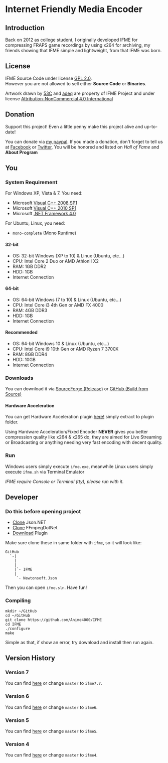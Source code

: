 # Internet Friendly Media Encoder
## Introduction
Back on 2012 as college student, I originally developed IFME for compressing FRAPS game recordings by using x264 for archiving, my friends showing that IFME simple and lightweight, from that IFME was born.

## License
IFME Source Code under license [GPL 2.0](http://choosealicense.com/licenses/gpl-2.0/).<br>However you are not allowed to sell either **Source Code** or **Binaries**.

Artwork drawn by [53C](http://53c.deviantart.com/) and [adeq](https://www.facebook.com/liyana.0426) are property of IFME Project and under license [Attribution-NonCommercial 4.0 International](http://creativecommons.org/licenses/by-nc/4.0/)

## Donation
Support this project! Even a little penny make this project alive and up-to-date!

You can donate via [my paypal](https://www.paypal.com/cgi-bin/webscr?cmd=_s-xclick&hosted_button_id=4CKYN7X3DGA7U). If you made a donation, don't forget to tell us at [Facebook](https://www.facebook.com/internetfriendlymediaencoder) or  [Twitter](https://twitter.com/Anime4000), You will be honored and listed on *Hall of Fame* and **About Program**

## You
### System Requirement
For Windows XP, Vista & 7. You need:
* Microsoft [Visual C++ 2008 SP1](https://www.microsoft.com/en-us/download/details.aspx?id=5582)
* Microsoft [Visual C++ 2010 SP1](https://www.microsoft.com/en-us/download/details.aspx?id=8328)
* Microsoft [.NET Framework 4.0](https://www.microsoft.com/en-us/download/details.aspx?id=17718)

For Ubuntu, Linux, you need:
* `mono-complete` (Mono Runtime)

#### 32-bit
* OS: 32-bit Windows (XP to 10) & Linux (Ubuntu, etc...)
* CPU: Intel Core 2 Duo or AMD AthlonII X2
* RAM: 1GB DDR2
* HDD: 1GB
* Internet Connection

#### 64-bit
* OS: 64-bit Windows (7 to 10) & Linux (Ubuntu, etc...)
* CPU: Intel Core i3 4th Gen or AMD FX 4000
* RAM: 4GB DDR3
* HDD: 1GB
* Internet Connection

#### Recommended
* OS: 64-bit Windows 10 & Linux (Ubuntu, etc...)
* CPU: Intel Core i9 10th Gen or AMD Ryzen 7 3700X
* RAM: 8GB DDR4
* HDD: 10GB
* Internet Connection

### Downloads
You can download it via [SourceForge (Release)](https://sourceforge.net/projects/ifme/files/latest/download) or [GitHub (Build from Source)](https://github.com/Anime4000/IFME/releases/latest)

#### Hardware Acceleration
You can get Hardware Acceleration plugin [here!](https://sourceforge.net/projects/ifme/files/plugin/plugin-hwenc_2017-06-27.7z/download) simply extract to plugin folder.

Using Hardware Acceleration/Fixed Encoder **NEVER** gives you better compression quality like x264 & x265 do, they are aimed for Live Streaming or Broadcasting or anything needing very fast encoding with decent quality.

### Run
Windows users simply execute `ifme.exe`, meanwhile Linux users simply execute `ifme.sh` via Terminal Emulator

*IFME require Console or Terminal (tty), please run with it.*

## Developer
### Do this before opening project

* [Clone](https://github.com/JamesNK/Newtonsoft.Json) Json.NET
* [Clone](https://github.com/Anime4000/FFmpegDotNet) FFmpegDotNet
* [Download](https://sourceforge.net/projects/ifme/files/plugin/) Plugin

Make sure clone these in same folder with `ifme`, so it will look like:
```
GitHub
  `-|
    |
    |
    |`- IFME
    |
     `- Newtonsoft.Json
```
Then you can open `ifme.sln`. Have fun!

### Compiling
```
mkdir ~/GitHub
cd ~/GitHub
git clone https://github.com/Anime4000/IFME
cd IFME
./configure
make
```
Simple as that, if show an error, try download and install then run again.

## Version History
### Version 7
You can find [here](https://github.com/Anime4000/IFME/tree/ifme7.7) or change `master` to `ifme7.7`.

### Version 6
You can find [here](https://github.com/Anime4000/IFME/tree/ifme6) or change `master` to `ifme6`.

### Version 5
You can find [here](https://github.com/Anime4000/IFME/tree/ifme6) or change `master` to `ifme5`.

### Version 4
You can find [here](https://github.com/Anime4000/IFME/tree/ifme4) or change `master` to `ifme4`.
